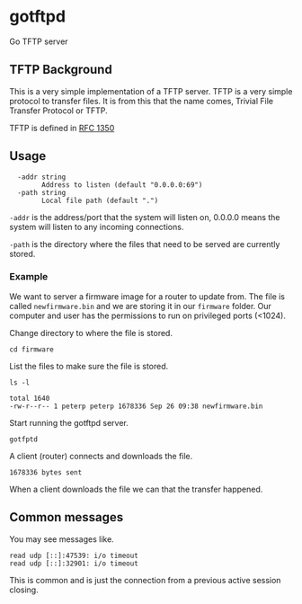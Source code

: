 # gotftpd

Go TFTP server

## TFTP Background

This is a very simple implementation of a TFTP server.
TFTP is a very simple protocol to transfer files.
It is from this that the name comes, Trivial File Transfer Protocol or TFTP.

TFTP is defined in [RFC 1350](https://tools.ietf.org/html/rfc1350)

## Usage

```
  -addr string
    	Address to listen (default "0.0.0.0:69")
  -path string
    	Local file path (default ".")
```

`-addr` is the address/port that the system will listen on, 0.0.0.0 means the system will listen to any incoming connections.

`-path` is the directory where the files that need to be served are currently stored.

### Example

We want to server a firmware image for a router to update from. The file is called `newfirmware.bin` and we are storing it in our `firmware` folder. Our computer and user has the permissions to run on privileged ports (<1024).

Change directory to where the file is stored.

```
cd firmware
```

List the files to make sure the file is stored.

```
ls -l

total 1640
-rw-r--r-- 1 peterp peterp 1678336 Sep 26 09:38 newfirmware.bin
```

Start running the gotftpd server.

```
gotfptd
```

A client (router) connects and downloads the file.

```
1678336 bytes sent
```

When a client downloads the file we can that the transfer happened.

## Common messages

You may see messages like.

```
read udp [::]:47539: i/o timeout
read udp [::]:32901: i/o timeout
```

This is common and is just the connection from a previous active session closing.


